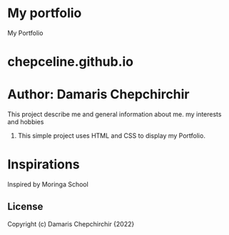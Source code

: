  # My portfolio
 My Portfolio
 
# chepceline.github.io
# Author: Damaris Chepchirchir
This project describe me and general information about me. my interests and hobbies

1. This simple project uses HTML and CSS to display my Portfolio.
# Inspirations
  Inspired by Moringa School 
## License
   Copyright (c) Damaris Chepchirchir {2022}
